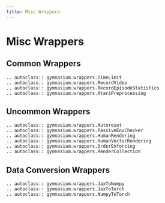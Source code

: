 ```yaml
---
title: Misc Wrappers
---
```


# Misc Wrappers


## Common Wrappers

```{eval-rst}
.. autoclass:: gymnasium.wrappers.TimeLimit
.. autoclass:: gymnasium.wrappers.RecordVideo
.. autoclass:: gymnasium.wrappers.RecordEpisodeStatistics
.. autoclass:: gymnasium.wrappers.AtariPreprocessing
```

## Uncommon Wrappers

```{eval-rst}
.. autoclass:: gymnasium.wrappers.Autoreset
.. autoclass:: gymnasium.wrappers.PassiveEnvChecker
.. autoclass:: gymnasium.wrappers.HumanRendering
.. autoclass:: gymnasium.wrappers.HumanVectorRendering
.. autoclass:: gymnasium.wrappers.OrderEnforcing
.. autoclass:: gymnasium.wrappers.RenderCollection
```

## Data Conversion Wrappers

```{eval-rst}
.. autoclass:: gymnasium.wrappers.JaxToNumpy
.. autoclass:: gymnasium.wrappers.JaxToTorch
.. autoclass:: gymnasium.wrappers.NumpyToTorch
```

